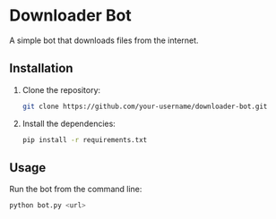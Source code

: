 # Downloader Bot

A simple bot that downloads files from the internet.

## Installation

1. Clone the repository:
   ```bash
   git clone https://github.com/your-username/downloader-bot.git
   ```
2. Install the dependencies:
   ```bash
   pip install -r requirements.txt
   ```

## Usage

Run the bot from the command line:

```bash
python bot.py <url>
```
